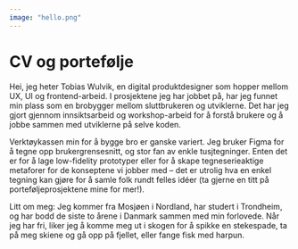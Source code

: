 ```yaml
---
image: "hello.png"
---
```


# CV og portefølje

Hei, jeg heter Tobias Wulvik, en digital produktdesigner som hopper mellom UX, UI og frontend-arbeid. I prosjektene jeg har jobbet på, har jeg funnet min plass som en brobygger mellom sluttbrukeren og utviklerne. Det har jeg gjort gjennom innsiktsarbeid og workshop-arbeid for å forstå brukere og å jobbe sammen med utviklerne på selve koden.

Verktøykassen min for å bygge bro er ganske variert. Jeg bruker Figma for å tegne opp brukergrensesnitt, og stor fan av enkle tusjtegninger. Enten det er for å lage low-fidelity prototyper eller for å skape tegneserieaktige metaforer for de konseptene vi jobber med – det er utrolig hva en enkel tegning kan gjøre for å samle folk rundt felles idéer (ta gjerne en titt på porteføljeprosjektene mine for mer!).

Litt om meg: Jeg kommer fra Mosjøen i Nordland, har studert i Trondheim, og har bodd de siste to årene i Danmark sammen med min forlovede. Når jeg har fri, liker jeg å komme meg ut i skogen for å spikke en stekespade, ta på meg skiene og gå opp på fjellet, eller fange fisk med harpun.
